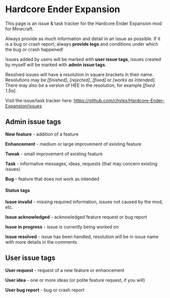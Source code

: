 Hardcore Ender Expansion
========================

This page is an issue & task tracker for the Hardcore Ender Expansion mod for Minecraft.

Always provide as much information and detail in an issue as possible. If it is a bug or crash report, always **provide logs** and conditions under which the bug or crash happened!

Issues added by users will be marked with **user issue tags**, issues created by myself will be marked with **admin issue tags**.

Resolved issues will have a resolution in square brackets in their name. Resolutions may be *[finished]*, *[rejected]*, *[fixed]* or *[works as intended]*. There may also be a version of HEE in the resolution, for example *[fixed 1.5a]*.

Visit the issue/task tracker here: https://github.com/chylex/Hardcore-Ender-Expansion/issues

## Admin issue tags

**New feature** - addition of a feature

**Enhancement** - medium or large improvement of existing feature

**Tweak** - small improvement of existing feature

**Task** - informative messages, ideas, requests (that may concern existing issues)

**Bug** - feature that does not work as intended

#### Status tags

**Issue invalid** - missing required information, issues not caused by the mod, etc.

**Issue acknowledged** - acknowledged feature request or bug report

**Issue in progress** - issue is currently being worked on

**Issue resolved** - issue has been handled, resolution will be in issue name with more details in the comments

## User issue tags

**User request** - request of a new feature or enhancement

**User idea** - one or more ideas (or polite feature request, if you will)

**User bug report** - bug or crash report
